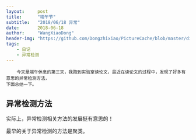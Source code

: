 ```yaml
---
layout:     post
title:      "端午节"
subtitle:   "2018/06/18 异常"
date:       2018-06-18
author:     "WangXiaoDong"
header-img: "https://github.com/Dongzhixiao/PictureCache/blob/master/diaryPic/20180618.jpg?raw=true"
tags:
    - 日记
    - 异常检测
---
```



```
    今天是端午休息的第三天，我跑到实验室读论文，最近在读论文的过程中，发现了好多有意思的异常检测方法，
下面总结一下。
```

## 异常检测方法

实际上，异常检测相关方法的发展挺有意思的！

最早的关于异常检测的方法是聚类。




